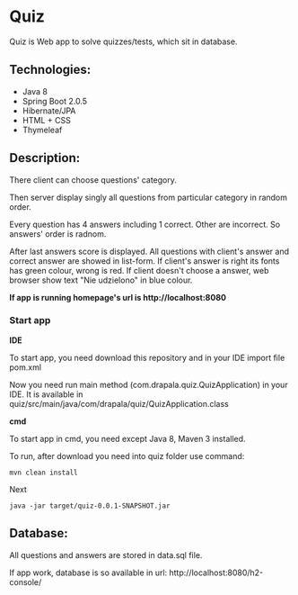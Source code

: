 # Quiz
Quiz is Web app to solve quizzes/tests, which sit in database. 

## Technologies:
* Java 8
* Spring Boot 2.0.5
* Hibernate/JPA
* HTML + CSS
* Thymeleaf

## Description:

There client can choose questions' category.

Then server display singly all questions from particular category in random order.

Every question has 4 answers including 1 correct. Other are incorrect. So answers' order is radnom.

After last answers score is displayed. All questions with client's answer and correct answer are showed in list-form. If client's answer is right its fonts has green colour, wrong is red. If client doesn't choose a answer, web browser show text "Nie udzielono" in blue colour.

**If app is running homepage's url is  http://localhost:8080**

### Start app

**IDE**

To start app, you need download this repository and in your IDE import file pom.xml 

Now you need run main method (com.drapala.quiz.QuizApplication) in your IDE. It is available in quiz/src/main/java/com/drapala/quiz/QuizApplication.class

**cmd**

To start app in cmd, you need except Java 8, Maven 3 installed.

To run, after download you need into quiz folder use command:

```
mvn clean install
```

Next
```
java -jar target/quiz-0.0.1-SNAPSHOT.jar
```

## Database:

All questions and answers are stored in data.sql file.

If app work, database is so available in url: http://localhost:8080/h2-console/

